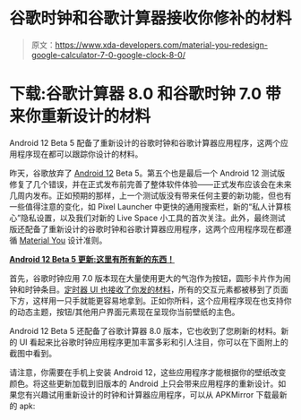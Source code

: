 # 谷歌时钟和谷歌计算器接收你修补的材料

> 原文：<https://www.xda-developers.com/material-you-redesign-google-calculator-7-0-google-clock-8-0/>

# 下载:谷歌计算器 8.0 和谷歌时钟 7.0 带来你重新设计的材料

Android 12 Beta 5 配备了重新设计的谷歌时钟和谷歌计算器应用程序，这两个应用程序现在都可以跟踪你设计的材料。

昨天，谷歌放弃了 [Android 12](https://www.xda-developers.com/android-12/) Beta 5。第五个也是最后一个 Android 12 测试版修复了几个错误，并在正式发布前完善了整体软件体验——正式发布应该会在未来几周内发布。正如预期的那样，上一个测试版没有带来任何主要的新功能，但也有一些值得注意的变化，如 Pixel Launcher 中更快的通用搜索栏，新的“私人计算核心”隐私设置，以及我们对新的 Live Space 小工具的首次关注。此外，最终测试版还配备了重新设计的谷歌时钟和谷歌计算器应用程序，这两个应用程序现在都遵循 [Material You](https://www.xda-developers.com/google-chrome-gains-full-material-you-dynamic-theme-support-but-it-requires-a-flag/) 设计准则。

**[Android 12 Beta 5 更新:这里有所有新的东西！](https://www.xda-developers.com/android-12-beta-5-changelog/)**

首先，谷歌时钟应用 7.0 版本现在大量使用更大的气泡作为按钮，圆形卡片作为闹钟和时钟条目。[定时器 UI 也接收了你发的材料](https://www.xda-developers.com/google-rolling-out-material-you-time-picker-ui/)，所有的交互元素都被移到了页面下方，这样用一只手就能更容易地拿到。正如你所料，这个应用程序现在也支持你的动态主题，按钮/其他用户界面元素现在呈现你当前壁纸的主色。

Android 12 Beta 5 还配备了谷歌计算器 8.0 版本，它也收到了您刷新的材料。新的 UI 看起来比谷歌时钟应用程序更加丰富多彩和引人注目，你可以在下面附上的截图中看到。

请注意，你需要在手机上安装 Android 12，这些应用程序才能根据你的壁纸改变颜色。将这些更新加载到旧版本的 Android 上只会带来应用程序的重新设计。如果您有兴趣试用重新设计的时钟和计算器应用程序，可以从 APKMirror 下载最新的 apk:
